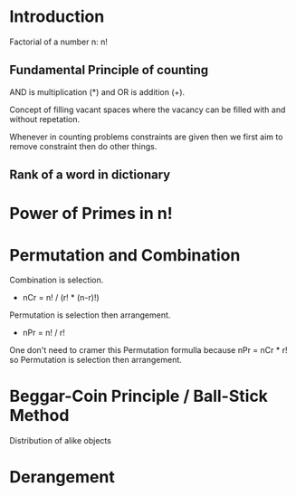 # Introduction

Factorial of a number n: n!

## Fundamental Principle of counting

AND is multiplication (\*) and OR is addition (+).

Concept of filling vacant spaces where the vacancy can be filled with and without repetation.

Whenever in counting problems constraints are given then we first aim to remove constraint then do other things.

## Rank of a word in dictionary

# Power of Primes in n!

# Permutation and Combination

Combination is selection.

- nCr = n! / (r! \* (n-r)!)

Permutation is selection then arrangement.

- nPr = n! / r!

One don't need to cramer this Permutation formulla because nPr = nCr \* r! so Permutation is selection then arrangement.

# Beggar-Coin Principle / Ball-Stick Method

Distribution of alike objects

# Derangement
